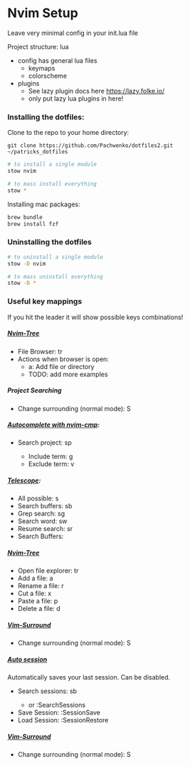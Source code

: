 # Nvim Setup

Leave very minimal config in your init.lua file

Project structure:
lua
- config has general lua files
  - keymaps
  - colorscheme
- plugins
  - See lazy plugin docs here https://lazy.folke.io/
  - only put lazy lua plugins in here!

### Installing the dotfiles:

Clone to the repo to your home directory:
```shell
git clone https://github.com/Pachwenko/dotfiles2.git ~/patricks_dotfiles
```


```bash
# to install a single module
stow nvim

# to mass install everything
stow *
```

Installing mac packages:
```bash
brew bundle
brew install fzf
```

### Uninstalling the dotfiles

```bash
# to uninstall a single module
stow -D nvim

# to mass uninstall everything
stow -D *
```

### Useful key mappings
If you hit the leader it will show possible keys combinations!

##### [Nvim-Tree](https://github.com/nvim-tree/nvim-tree.lua)
- File Browser:   <leader>tr
- Actions when browser is open:
    - a: Add file or directory
    - TODO: add more examples

##### Project Searching
- Change surrounding (normal mode): S

##### [Autocomplete with nvim-cmp](https://github.com/hrsh7th/nvim-cmp):
- Search project:   <leader>sp
    - Include term: <leader>g
    - Exclude term: <leader>v

##### [Telescope](https://github.com/nvim-telescope/telescope.nvim):
- All possible:   <leader>s
- Search buffers: <leader>sb
- Grep search:    <leader>sg
- Search word:    <leader>sw
- Resume search:  <leader>sr
- Search Buffers: <leader><leader>

##### [Nvim-Tree](https://github.com/nvim-tree/nvim-tree.lua)
- Open file explorer:   <leader>tr
- Add a file:           a
- Rename a file:        r
- Cut a file:           x
- Paste a file:         p
- Delete a file:        d

##### [Vim-Surround](https://github.com/tpope/vim-surround)
- Change surrounding (normal mode): S

##### [Auto session](https://github.com/rmagatti/auto-session)
Automatically saves your last session. Can be disabled.
- Search sessions: <leader>sb
  - or :SearchSessions
- Save Session:    :SessionSave
- Load Session:    :SessionRestore

##### [Vim-Surround](https://github.com/tpope/vim-surround)
- Change surrounding (normal mode): S

